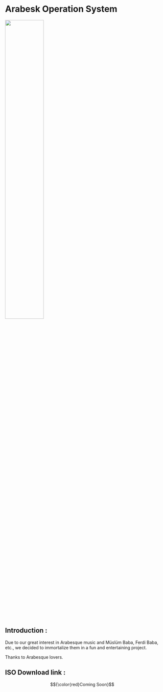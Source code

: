 # Arabesk Operation System

 <img src="https://www.zaytung.com/fotos/gif-muslum.gif" width="50%" height="50%"/>



## Introduction :

Due to our great interest in Arabesque music and Müslüm  Baba, Ferdi Baba, etc., we decided to immortalize them in a fun and entertaining project.

Thanks to Arabesque lovers.


## ISO Download link : 

 $${\color{red}Coming Soon}$$


 


